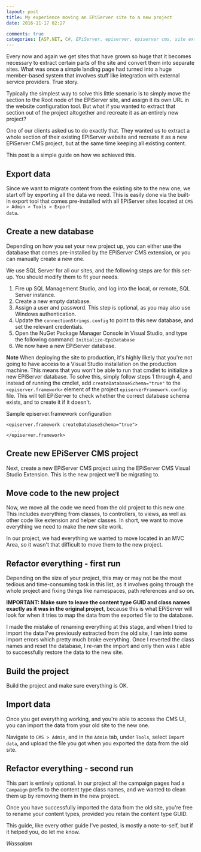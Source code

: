 ```yaml
---
layout: post
title: My experience moving an EPiServer site to a new project
date: 2016-11-17 02:27

comments: true
categories: [ASP.NET, C#, EPiServer, episerver, episerver cms, site extraction, Web Development]
---
```

Every now and again we get sites that have grown so huge that it becomes necessary to extract certain parts of the site and convert them into separate sites. What was once a simple landing page had turned into a huge member-based system that involves stuff like integration with external service providers. True story.

Typically the simplest way to solve this little scenario is to simply move the section to the Root node of the EPiServer site, and assign it its own URL in the website configuration tool. But what if you wanted to extract that section out of the project altogether and recreate it as an entirely new project?

One of our clients asked us to do exactly that. They wanted us to extract a whole section of their existing EPiServer website and recreate it as a new EPiServer CMS project, but at the same time keeping all existing content.

This post is a simple guide on how we achieved this.

<h2>Export data</h2>

Since we want to migrate content from the existing site to the new one, we start off by exporting all the data we need. This is easily done via the built-in export tool that comes pre-installed with all EPiServer sites located at <code>CMS &gt; Admin &gt; Tools &gt; Export data</code>.

<h2>Create a new database</h2>

Depending on how you set your new project up, you can either use the database that comes pre-installed by the EPiServer CMS extension, or you can manually create a new one.

We use SQL Server for all our sites, and the following steps are for this set-up. You should modify them to fit your needs.

<ol>
<li>Fire up SQL Management Studio, and log into the local, or remote, SQL Server instance.</li>
<li>Create a new empty database.</li>
<li>Assign a user and password. This step is optional, as you may also use Windows authentication.</li>
<li>Update the <code>connectionStrings.config</code> to point to this new database, and set the relevant credentials.</li>
<li>Open the NuGet Package Manager Console in Visual Studio, and type the following command: <code>Initialize-EpiDatabase</code></li>
<li>We now have a new EPiServer database.</li>
</ol>

<strong>Note</strong> When deploying the site to production, it's highly likely that you're not going to have access to a Visual Studio installation on the production machine. This means that you won't be able to run that cmdlet to initialize a new EPiServer database. To solve this, simply follow steps 1 through 4, and instead of running the cmdlet, add <code>createDatabaseSchema="true"</code> to the <code>&lt;episerver.framework&gt;</code> element of the project <code>episerverFramework.config</code> file. This will tell EPiServer to check whether the correct database schema exists, and to create it if it doesn't.

Sample episerver.framework configuration

<pre><code class="xml">&lt;episerver.framework createDatabaseSchema="true"&gt;
  ...
&lt;/episerver.framework&gt;
</code></pre>

<h2>Create new EPiServer CMS project</h2>

Next, create a new EPiServer CMS project using the EPiServer CMS Visual Studio Extension. This is the new project we'll be migrating to.

<h2>Move code to the new project</h2>

Now, we move all the code we need from the old project to this new one. This includes everything from classes, to controllers, to views, as well as other code like extension and helper classes. In short, we want to move everything we need to make the new site work.

In our project, we had everything we wanted to move located in an MVC Area, so it wasn't that difficult to move them to the new project.

<h2>Refactor everything - first run</h2>

Depending on the size of your project, this may or may not be the most tedious and time-consuming task in this list, as it involves going through the whole project and fixing things like namespaces, path references and so on.

<strong>IMPORTANT: Make sure to leave the content type GUID and class names exactly as it was in the original project</strong>, because this is what EPiServer will look for when it tries to map the data from the exported file to the database.

I made the mistake of renaming everything at this stage, and when I tried to import the data I've previously extracted from the old site, I ran into some import errors which pretty much broke everything. Once I reverted the class names and reset the database, I re-ran the import and only then was I able to successfully restore the data to the new site.

<h2>Build the project</h2>

Build the project and make sure everything is OK.

<h2>Import data</h2>

Once you get everything working, and you're able to access the CMS UI, you can import the data from your old site to the new one.

Navigate to <code>CMS &gt; Admin</code>, and in the <code>Admin</code> tab, under <code>Tools</code>, select <code>Import data</code>, and upload the file you got when you exported the data from the old site.

<h2>Refactor everything - second run</h2>

This part is entirely optional. In our project all the campaign pages had a <code>Campaign</code> prefix to the content type class names, and we wanted to clean them up by removing them in the new project.

Once you have successfully imported the data from the old site, you're free to rename your content types, provided you retain the content type GUID.

This guide, like every other guide I've posted, is mostly a note-to-self, but if it helped you, do let me know.

<em>Wassalam</em>
